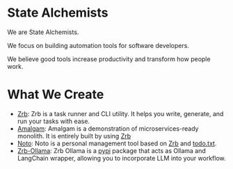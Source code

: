 # State Alchemists

We are State Alchemists.

We focus on building automation tools for software developers.

We believe good tools increase productivity and transform how people work.

# What We Create

- [Zrb](https://github.com/state-alchemists/zrb): Zrb is a task runner and CLI utility. It helps you write, generate, and run your tasks with ease.
- [Amalgam](https://github.com/state-alchemists/amalgam): Amalgam is a demonstration of microservices-ready monolith. It is entirely built by using [Zrb](https://github.com/state-alchemists/zrb)
- [Noto](https://github.com/state-alchemists/noto): Noto is a personal management tool based on [Zrb](https://github.com/state-alchemists/zrb) and [todo.txt](https://github.com/todotxt/todo.txt).
- [Zrb-Ollama](https://github.com/state-alchemists/zrb-ollama): Zrb Ollama is a [pypi](https://pypi.org) package that acts as Ollama and LangChain wrapper, allowing you to incorporate LLM into your workflow.